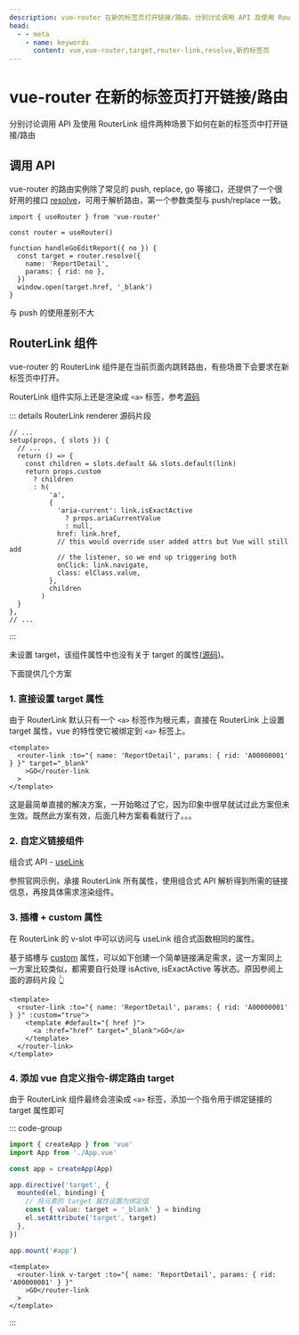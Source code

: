 ```yaml
---
description: vue-router 在新的标签页打开链接/路由。分别讨论调用 API 及使用 RouterLink 组件两种场景下如何在新的标签页中打开链接/路由，这里提供几个方案供参考。
head:
  - - meta
    - name: keywords
      content: vue,vue-router,target,router-link,resolve,新的标签页
---
```


# vue-router 在新的标签页打开链接/路由

分别讨论调用 API 及使用 RouterLink 组件两种场景下如何在新的标签页中打开链接/路由

## 调用 API

vue-router 的路由实例除了常见的 push, replace, go 等接口，还提供了一个很好用的接口 [resolve](https://router.vuejs.org/zh/api/interfaces/Router.html#Methods-resolve)，可用于解析路由，第一个参数类型与 push/replace 一致。

```js{6,10}
import { useRouter } from 'vue-router'

const router = useRouter()

function handleGoEditReport({ no }) {
  const target = router.resolve({
    name: 'ReportDetail',
    params: { rid: no },
  })
  window.open(target.href, '_blank')
}
```

与 push 的使用差别不大

## RouterLink 组件

vue-router 的 RouterLink 组件是在当前页面内跳转路由，有些场景下会要求在新标签页中打开。

RouterLink 组件实际上还是渲染成 `<a>` 标签，参考[源码](https://github.com/vuejs/router/blob/main/packages/router/src/RouterLink.ts#L309-L327)

::: details RouterLink renderer 源码片段

```js{5-7,9,20}
// ...
setup(props, { slots }) {
  // ...
  return () => {
    const children = slots.default && slots.default(link)
    return props.custom
      ? children
      : h(
          'a',
          {
            'aria-current': link.isExactActive
              ? props.ariaCurrentValue
              : null,
            href: link.href,
            // this would override user added attrs but Vue will still add
            // the listener, so we end up triggering both
            onClick: link.navigate,
            class: elClass.value,
          },
          children
        )
  }
},
// ...
```

:::

未设置 target，该组件属性中也没有关于 target 的属性([源码](https://github.com/vuejs/router/blob/main/packages/router/src/RouterLink.ts#L269-L283))。

下面提供几个方案

### 1. 直接设置 target 属性

由于 RouterLink 默认只有一个 `<a>` 标签作为根元素，直接在 RouterLink 上设置 target 属性，vue 的特性使它被绑定到 `<a>` 标签上。

```vue
<template>
  <router-link :to="{ name: 'ReportDetail', params: { rid: 'A00000001' } }" target="_blank"
    >GO</router-link
  >
</template>
```

这是最简单直接的解决方案，一开始略过了它，因为印象中很早就试过此方案但未生效。既然此方案有效，后面几种方案看看就行了。。。

### 2. 自定义链接组件

组合式 API - [useLink](https://router.vuejs.org/zh/guide/advanced/composition-api.html#useLink)

参照官网示例，承接 RouterLink 所有属性，使用组合式 API 解析得到所需的链接信息，再按具体需求渲染组件。

### 3. 插槽 + custom 属性

在 RouterLink 的 v-slot 中可以访问与 useLink 组合式函数相同的属性。

基于插槽与 [custom](https://router.vuejs.org/zh/api/interfaces/RouterLinkProps.html#Properties-custom) 属性，可以如下创建一个简单链接满足需求，这一方案同上一方案比较类似，都需要自行处理 isActive, isExactActive 等状态。原因参阅上面的源码片段 👆

```vue
<template>
  <router-link :to="{ name: 'ReportDetail', params: { rid: 'A00000001' } }" :custom="true">
    <template #default="{ href }">
      <a :href="href" target="_blank">GO</a>
    </template>
  </router-link>
</template>
```

### 4. 添加 vue 自定义指令-绑定路由 target

由于 RouterLink 组件最终会渲染成 `<a>` 标签，添加一个指令用于绑定链接的 target 属性即可

::: code-group

```js [main.js 定义并注册自定义指令]
import { createApp } from 'vue'
import App from './App.vue'

const app = createApp(App)

app.directive('target', {
  mounted(el, binding) {
    // 将元素的 target 属性设置为绑定值
    const { value: target = '_blank' } = binding
    el.setAttribute('target', target)
  },
})

app.mount('#app')
```

```vue [使用指令]
<template>
  <router-link v-target :to="{ name: 'ReportDetail', params: { rid: 'A00000001' } }"
    >GO</router-link
  >
</template>
```

:::
